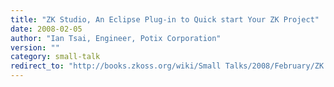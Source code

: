 ```yaml
---
title: "ZK Studio, An Eclipse Plug-in to Quick start Your ZK Project"
date: 2008-02-05
author: "Ian Tsai, Engineer, Potix Corporation"
version: ""
category: small-talk
redirect_to: "http://books.zkoss.org/wiki/Small Talks/2008/February/ZK Studio, An Eclipse Plug-in to Quick start Your ZK Project"
---
```

